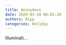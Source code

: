 ```yaml
---
title: Anonymous
date: 2020-03-28 00:01:39
authors: Ripp
categories: Holiday
---
```


 Illuminati...